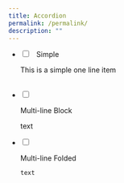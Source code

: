 ```yaml
---
title: Accordion
permalink: /permalink/
description: ""
---
```



<ul class="jekyllcodex\_accordion">

<li>

<input type="checkbox" id="accordion1">
 
<label for="accordion1">Simple</label>

<div>

<p>This is a simple one line item</p>

</div>

</li>  

<li>

<input type="checkbox" id="accordion2">

<label for="accordion2">Multi-line Block</label>

<div>

<p>
text
</p>

</div>

</li>

<li>

<input type="checkbox" id="accordion3">

<label for="accordion3">Multi-line Folded</label>

<div>

<p>

	text
</p>

</div>

</li>

 
</ul>

